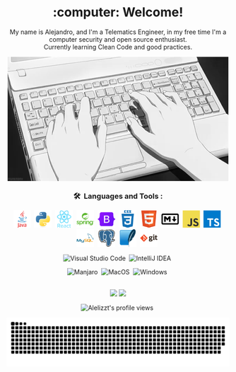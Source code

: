 <h1 align="center"> :computer: Welcome! </h1>
<p align="center">
My name is Alejandro, and I'm a Telematics Engineer, in my free time I'm a computer security and open source enthusiast. </br>
Currently learning Clean Code and good practices.
 </p>
<div align="center" display="block">
<img alt="Coding" src="https://raw.githubusercontent.com/Alelizzt/Alelizzt/master/assets/image.gif" align="center"/>
</div>


<div align="center">

### 🛠 &nbsp;Languages and Tools :

<p>
 <img src="https://github.com/devicons/devicon/blob/master/icons/java/java-original-wordmark.svg" title="Java" alt="Java" width="40" height="40"/>&nbsp;
 <img src="https://github.com/devicons/devicon/blob/master/icons/python/python-original.svg" title="Python" alt="Python" width="40" height="40"/>&nbsp;
 <img src="https://github.com/devicons/devicon/blob/master/icons/react/react-original-wordmark.svg" title="React" alt="React" width="40" height="40"/>&nbsp;
 <img src="https://github.com/devicons/devicon/blob/master/icons/spring/spring-original-wordmark.svg" title="Spring" alt="Spring" width="40" height="40"/>&nbsp;
 <img src="https://github.com/devicons/devicon/blob/master/icons/bootstrap/bootstrap-original.svg" title="BootStrap" alt="BootStrap" width="40" height="40"/>&nbsp;
 <img src="https://github.com/devicons/devicon/blob/master/icons/css3/css3-plain-wordmark.svg"  title="CSS3" alt="CSS" width="40" height="40"/>&nbsp;
 <img src="https://github.com/devicons/devicon/blob/master/icons/html5/html5-original.svg" title="HTML5" alt="HTML" width="40" height="40"/>&nbsp;
 <img src="https://github.com/devicons/devicon/blob/master/icons/markdown/markdown-original.svg" title="Markdown" alt="Markdown" width="40" height="40"/>&nbsp;
 <img src="https://github.com/devicons/devicon/blob/master/icons/javascript/javascript-original.svg" title="JavaScript" alt="JavaScript" width="40" height="40"/>&nbsp;
 <img src="https://github.com/devicons/devicon/blob/master/icons/typescript/typescript-original.svg" title="TypeScript" alt=TypeScript" width="40" height="40"/>&nbsp;
 <img src="https://github.com/devicons/devicon/blob/master/icons/mysql/mysql-original-wordmark.svg" title="MySQL"  alt="MySQL" width="40" height="40"/>&nbsp;
 <img src="https://github.com/devicons/devicon/blob/master/icons/postgresql/postgresql-original.svg" title="Postgresql" alt="Postgresql" width="40" height="40"/>&nbsp;
 <img src="https://github.com/devicons/devicon/blob/master/icons/sqlite/sqlite-original.svg" title="SQLite" alt="SQLite" width="40" height="40"/>&nbsp;
 <img src="https://github.com/devicons/devicon/blob/master/icons/git/git-original-wordmark.svg" title="Git" alt="Git" width="40" height="40"/>&nbsp;
</p>

<p>
                                                                                                                                            
 ![Visual Studio Code](https://img.shields.io/badge/-Visual%20Studio%20Code-0078d7?style=flat&logo=visual-studio-code&logoColor=white)&nbsp;
 ![IntelliJ IDEA](https://img.shields.io/badge/-IntelliJ%20IDEA-white?style=flat&logo=intellij-idea&logoColor=111111)&nbsp;                                                                                                                                       
</p>

![Manjaro](https://img.shields.io/badge/-Manjaro-white?style=flat&logo=manjaro)&nbsp;
![MacOS](https://img.shields.io/badge/-MacOS-gray?style=flat&logo=apple)&nbsp;
![Windows](https://img.shields.io/badge/-Windows-gray?style=flat&logo=windows&logoColor=3778bf)&nbsp;
                                                                                                                                          
<br />
</div>                                                                                                                                           
<div align="center">
  <img height="180em" src="https://github-readme-stats.vercel.app/api?username=Alelizzt&show_icons=true&theme=merko&include_all_commits=true&count_private=true&border_color=A4F72A"/>
  <img height="180em" src="https://github-readme-stats.vercel.app/api/top-langs/?username=Alelizzt&layout=compact&langs_count=8&border_color=A4F72A&theme=merko"/>
 
 ![Alelizzt's profile views](https://komarev.com/ghpvc/?username=alelizzt&color=green&label=Alelizzt's+profile+views)&nbsp;
</div>

![Snake animation](https://github.com/Alelizzt/Alelizzt/blob/output/github-contribution-grid-snake.svg)&nbsp;


